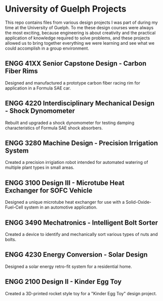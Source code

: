 # University of Guelph Projects
This repo contains files from various design projects I was part of during my time at the University of Guelph. To me these design courses were always the most exciting, because engineering is about creativity and the practical application of knowledge required to solve problems, and these projects allowed us to bring together everything we were learning and see what we could accomplish in a group environment.

## ENGG 41XX Senior Capstone Design - Carbon Fiber Rims
Designed and manufactured a prototype carbon fiber racing rim for application in a Formula SAE car.

## ENGG 4220 Interdisciplinary Mechanical Design - Shock Dynomometer
Rebuilt and upgraded a shock dynomometer for testing damping characteristics of Formula SAE shock absorbers.

## ENGG 3280 Machine Design - Precision Irrigation System
Created a precision irrigiation robot intended for automated watering of multiple plant types in small areas.

## ENGG 3100 Design III - Microtube Heat Exchanger for SOFC Vehicle
Designed a unique microtube heat exchanger for use with a Solid-Oxide-Fuel-Cell system in an automotive application.

## ENGG 3490 Mechatronics - Intelligent Bolt Sorter
Created a device to identify and mechanically sort various types of nuts and bolts.

## ENGG 4230 Energy Conversion - Solar Design
Designed a solar energy retro-fit system for a residential home.

## ENGG 2100 Design II - Kinder Egg Toy
Created a 3D-printed rocket style toy for a "Kinder Egg Toy" design project.

